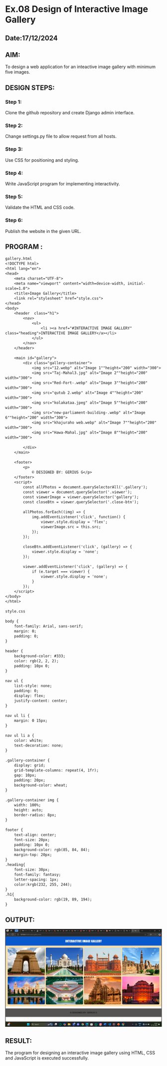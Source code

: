 # Ex.08 Design of Interactive Image Gallery
## Date:17/12/2024

## AIM:
To design a web application for an inteactive image gallery with minimum five images.

## DESIGN STEPS:

### Step 1:
Clone the github repository and create Django admin interface.

### Step 2:
Change settings.py file to allow request from all hosts.

### Step 3:
Use CSS for positioning and styling.

### Step 4:
Write JavaScript program for implementing interactivity.

### Step 5:
Validate the HTML and CSS code.

### Step 6:
Publish the website in the given URL.

## PROGRAM :
```
gallery.html
<!DOCTYPE html>
<html lang="en">
<head>
    <meta charset="UTF-8">
    <meta name="viewport" content="width=device-width, initial-scale=1.0">
    <title>Image Gallery</title>
    <link rel="stylesheet" href="style.css">
</head>
<body>
    <header  class="h1">
        <nav>
            <ul>
                <li ><a href="#INTERACTIVE IMAGE GALLERY" class="heading">INTERACTIVE IMAGE GALLERY</a></li>
            </ul>
        </nav>
    </header>

    <main id="gallery">
        <div class="gallery-container">
            <img src="12.webp" alt="Image 1""height="200" width="300">
            <img src="Taj-Mahal3.jpg" alt="Image 2""height="200" width="300">
            <img src="Red-Fort-.webp" alt="Image 3""height="200" width="300">
            <img src="qutub 2.webp" alt="Image 4""height="200" width="300">
            <img src="kolakataa.jpeg" alt="Image 5""height="200" width="300">
            <img src="new-parliament-building-.webp" alt="Image 6""height="200" width="300">
            <img src="khajuraho web.webp" alt="Image 7""height="200" width="300">
            <img src="Hawa-Mahal.jpg" alt="Image 8""height="200" width="300">
            
        </div>
    </main>

    <footer>
        <p>
            © DESIGNED BY: GERIUS G</p>
    </footer>
    <script>
        const allPhotos = document.querySelectorAll('.gallery');
        const viewer = document.querySelector('.viewer');
        const viewerImage = viewer.querySelector('gallery');
        const closeBtn = viewer.querySelector('.close-btn');
    
        allPhotos.forEach((img) => {
            img.addEventListener('click', function() {
                viewer.style.display = 'flex';
                viewerImage.src = this.src;
            });
        });
    
        closeBtn.addEventListener('click', (gallery) => {
            viewer.style.display = 'none';
        });
    
        viewer.addEventListener('click', (gallery) => {
            if (e.target === viewer) {
                viewer.style.display = 'none';
            }
        });
    </script>
</body>
</html>

style.css

body {
    font-family: Arial, sans-serif;
    margin: 0;
    padding: 0;
}

header {
    background-color: #333;
    color: rgb(2, 2, 2);
    padding: 10px 0;
}

nav ul {
    list-style: none;
    padding: 0;
    display: flex;
    justify-content: center;
}

nav ul li {
    margin: 0 15px;
}

nav ul li a {
    color: white;
    text-decoration: none;
}

.gallery-container {
    display: grid;
    grid-template-columns: repeat(4, 1fr);
    gap: 10px;
    padding: 20px;
    background-color: wheat;
}

.gallery-container img {
    width: 100%;
    height: auto;
    border-radius: 8px;
}

footer {
    text-align: center;
    font-size: 20px;
    padding: 10px 0;
    background-color: rgb(85, 84, 84);
    margin-top: 20px;
}
.heading{
    font-size: 30px;
    font-family: fantasy;
    letter-spacing: 1px;
    color:krgb(232, 255, 244);
}
.h1{
    background-color: rgb(19, 89, 194);
}

```

## OUTPUT:
![alt text](<Screenshot (86)-1.png>)

## RESULT:
The program for designing an interactive image gallery using HTML, CSS and JavaScript is executed successfully.
